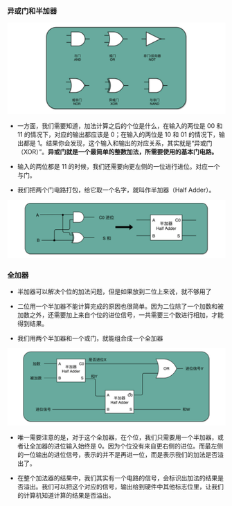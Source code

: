  ### 异或门和半加器

 ![131](./image/131.jpg)
 - 一方面，我们需要知道，加法计算之后的个位是什么，在输入的两位是 00 和 11 的情况下，对应的输出都应该是 0；在输入的两位是 10 和 01 的情况下，输出都是 1。结果你会发现，这个输入和输出的对应关系，其实就是“异或门（XOR）”。**异或门就是一个最简单的整数加法，所需要使用的基本门电路。**

 - 输入的两位都是 11 的时候，我们还需要向更左侧的一位进行进位。对应一个与门。

- 我们把两个门电路打包，给它取一个名字，就叫作半加器（Half Adder）。

 ![132](./image/132.jpg)

 ### 全加器

 - 半加器可以解决个位的加法问题，但是如果放到二位上来说，就不够用了

 - 二位用一个半加器不能计算完成的原因也很简单。因为二位除了一个加数和被加数之外，还需要加上来自个位的进位信号，一共需要三个数进行相加，才能得到结果。

 - 我们用两个半加器和一个或门，就能组合成一个全加器

  ![133](./image/133.jpg)

  - 唯一需要注意的是，对于这个全加器，在个位，我们只需要用一个半加器，或者让全加器的进位输入始终是 0。因为个位没有来自更右侧的进位。而最左侧的一位输出的进位信号，表示的并不是再进一位，而是表示我们的加法是否溢出了。

  - 在整个加法器的结果中，我们其实有一个电路的信号，会标识出加法的结果是否溢出。我们可以把这个对应的信号，输出给到硬件中其他标志位里，让我们的计算机知道计算的结果是否溢出。